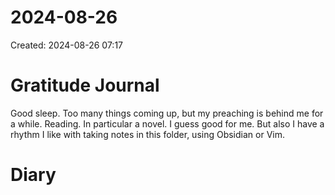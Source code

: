 # 2024-08-26
Created: 2024-08-26 07:17

# Gratitude Journal 

Good sleep. Too many things coming up, but my preaching is behind me for a while. Reading. In particular a novel. I guess good for me. But also I have a rhythm I like with taking notes in this folder, using Obsidian or Vim.

# Diary 

